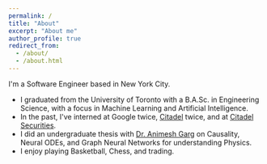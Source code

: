 ```yaml
---
permalink: /
title: "About"
excerpt: "About me"
author_profile: true
redirect_from: 
  - /about/
  - /about.html
---
```


I'm a Software Engineer based in New York City.

+ I graduated from the University of Toronto with a B.A.Sc. in Engineering Science, with a focus in Machine Learning and Artificial Intelligence.
+ In the past, I've interned at Google twice, [Citadel](https://www.citadel.com/) twice, and at [Citadel Securities](https://www.citadelsecurities.com/).
+ I did an undergraduate thesis with [Dr. Animesh Garg](https://animesh.garg.tech/) on Causality, Neural ODEs, and Graph Neural Networks for understanding Physics.
+ I enjoy playing Basketball, Chess, and trading.
